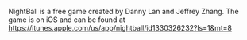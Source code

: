 NightBall is a free game created by Danny Lan and Jeffrey Zhang.
The game is on iOS and can be found at https://itunes.apple.com/us/app/nightball/id1330326232?ls=1&mt=8
